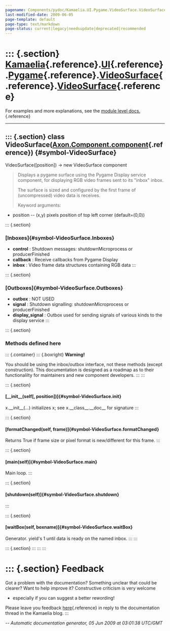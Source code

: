 ```yaml
---
pagename: Components/pydoc/Kamaelia.UI.Pygame.VideoSurface.VideoSurface
last-modified-date: 2009-06-05
page-template: default
page-type: text/markdown
page-status: current|legacy|needsupdate|deprecated|recommended
---
```

::: {.section}
[Kamaelia](/Components/pydoc/Kamaelia.html){.reference}.[UI](/Components/pydoc/Kamaelia.UI.html){.reference}.[Pygame](/Components/pydoc/Kamaelia.UI.Pygame.html){.reference}.[VideoSurface](/Components/pydoc/Kamaelia.UI.Pygame.VideoSurface.html){.reference}.[VideoSurface](/Components/pydoc/Kamaelia.UI.Pygame.VideoSurface.VideoSurface.html){.reference}
===============================================================================================================================================================================================================================================================================================================================================================

For examples and more explanations, see the [module level
docs.](/Components/pydoc/Kamaelia.UI.Pygame.VideoSurface.html){.reference}

------------------------------------------------------------------------

::: {.section}
class VideoSurface([Axon.Component.component](/Docs/Axon/Axon.Component.component.html){.reference}) {#symbol-VideoSurface}
----------------------------------------------------------------------------------------------------

VideoSurface(\[position\]) -\> new VideoSurface component

> Displays a pygame surface using the Pygame Display service component,
> for displaying RGB video frames sent to its \"inbox\" inbox.
>
> The surface is sized and configured by the first frame of
> (uncompressed) video data is receives.
>
> Keyword arguments:

-   position \-- (x,y) pixels position of top left corner
    (default=(0,0))

::: {.section}
### [Inboxes]{#symbol-VideoSurface.Inboxes}

-   **control** : Shutdown messages: shutdownMicroprocess or
    producerFinished
-   **callback** : Receive callbacks from Pygame Display
-   **inbox** : Video frame data structures containing RGB data
:::

::: {.section}
### [Outboxes]{#symbol-VideoSurface.Outboxes}

-   **outbox** : NOT USED
-   **signal** : Shutdown signalling: shutdownMicroprocess or
    producerFinished
-   **display\_signal** : Outbox used for sending signals of various
    kinds to the display service
:::

::: {.section}
### Methods defined here

::: {.container}
::: {.boxright}
**Warning!**

You should be using the inbox/outbox interface, not these methods
(except construction). This documentation is designed as a roadmap as to
their functionalilty for maintainers and new component developers.
:::
:::

::: {.section}
#### [\_\_init\_\_(self\[, position\])]{#symbol-VideoSurface.__init__}

x.\_\_init\_\_(\...) initializes x; see x.\_\_class\_\_.\_\_doc\_\_ for
signature
:::

::: {.section}
#### [formatChanged(self, frame)]{#symbol-VideoSurface.formatChanged}

Returns True if frame size or pixel format is new/different for this
frame.
:::

::: {.section}
#### [main(self)]{#symbol-VideoSurface.main}

Main loop.
:::

::: {.section}
#### [shutdown(self)]{#symbol-VideoSurface.shutdown}
:::

::: {.section}
#### [waitBox(self, boxname)]{#symbol-VideoSurface.waitBox}

Generator. yield\'s 1 until data is ready on the named inbox.
:::
:::

::: {.section}
:::
:::
:::

::: {.section}
Feedback
========

Got a problem with the documentation? Something unclear that could be
clearer? Want to help improve it? Constructive criticism is very welcome
- especially if you can suggest a better rewording!

Please leave you feedback
[here](../../../cgi-bin/blog/blog.cgi?rm=viewpost&nodeid=1142023701){.reference}
in reply to the documentation thread in the Kamaelia blog.
:::

*\-- Automatic documentation generator, 05 Jun 2009 at 03:01:38 UTC/GMT*
